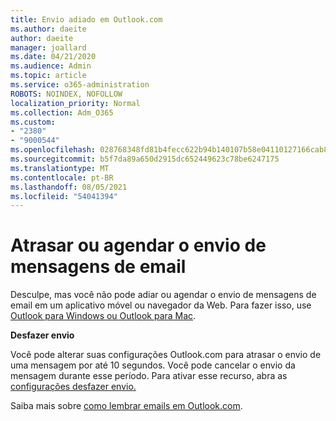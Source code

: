 ```yaml
---
title: Envio adiado em Outlook.com
ms.author: daeite
author: daeite
manager: joallard
ms.date: 04/21/2020
ms.audience: Admin
ms.topic: article
ms.service: o365-administration
ROBOTS: NOINDEX, NOFOLLOW
localization_priority: Normal
ms.collection: Adm_O365
ms.custom:
- "2380"
- "9000544"
ms.openlocfilehash: 028768348fd81b4fecc622b94b140107b58e04110127166cab8e92ce3ab33b36
ms.sourcegitcommit: b5f7da89a650d2915dc652449623c78be6247175
ms.translationtype: MT
ms.contentlocale: pt-BR
ms.lasthandoff: 08/05/2021
ms.locfileid: "54041394"
---
```

# <a name="delay-or-schedule-sending-email-messages"></a>Atrasar ou agendar o envio de mensagens de email

Desculpe, mas você não pode adiar ou agendar o envio de mensagens de email em um aplicativo móvel ou navegador da Web. Para fazer isso, use [Outlook para Windows ou Outlook para Mac](https://products.office.com/outlook/email-and-calendar-software-microsoft-outlook).

**Desfazer envio**

Você pode alterar suas configurações Outlook.com para atrasar o envio de uma mensagem por até 10 segundos. Você pode cancelar o envio da mensagem durante esse período. Para ativar esse recurso, abra as [configurações desfazer envio.](https://outlook.live.com/mail/options/mail/messageContent/undoSend)

Saiba mais sobre [como lembrar emails em Outlook.com](https://support.office.com/article/c069ddde-5282-4085-8f4c-d7b133324f8a?wt.mc_id=Office_Outlook_com_Alchemy).